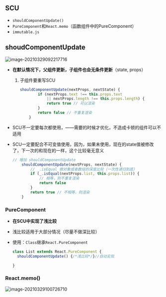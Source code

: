 ## SCU

* `shouldComponentUpdate()`
* `PureComponent`和`React.memo`（函数组件中的PureComponent）
* `immutable.js`

## shoudComponentUpdate

![image-20210329092217716](C:\Users\DELL\AppData\Roaming\Typora\typora-user-images\image-20210329092217716.png)

* **在默认情况下，父组件更新，子组件也会无条件更新**（state, props）

  1. 子组件要重写SCU

     ```jsx
     shouldComponentUpdate(nextProps, nextState) {
             if (nextProps.text !== this.props.text
                 || nextProps.length !== this.props.length) {
                 return true // 可以渲染
             }
             return false // 不重复渲染
         }
     ```

* SCU不一定要每次都使用，——需要的时候才优化，不造成卡顿的组件可以不适用

* SCU一定要配合不可变值使用，因为，如果未使用，现在的state值被修改了，下一次的和现在的一样，这个比较毫无意义

  ```jsx
  // 增加 shouldComponentUpdate
      shouldComponentUpdate(nextProps, nextState) {
          // _.isEqual 做对象或者数组的深度比较（一次性递归到底）
          if (_.isEqual(nextProps.list, this.props.list)) {
              // 相等，则不重复渲染
              return false
          }
          return true // 不相等，则渲染
      }
  ```

### PureComponent

* **在SCU中实现了浅比较**
* 浅比较适用于大部分情况（尽量不做深比较）

* 使用：`Class`继承`React.PureComponent`

  ```jsx
  class List extends React.PureComponent {
  	shouldComponentUpdate() {/*浅比较*/}//自动实现
     
  }
  ```

### React.memo()

![image-20210329100726710](C:\Users\DELL\AppData\Roaming\Typora\typora-user-images\image-20210329100726710.png)